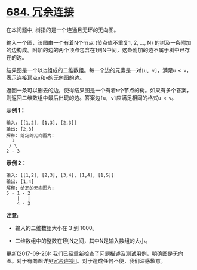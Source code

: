 

# [684. 冗余连接](https://leetcode-cn.com/problems/redundant-connection/)

在本问题中, 树指的是一个连通且无环的无向图。

输入一个图，该图由一个有着N个节点 (节点值不重复1, 2, ..., N) 的树及一条附加的边构成。附加的边的两个顶点包含在1到N中间，这条附加的边不属于树中已存在的边。

结果图是一个以`边`组成的二维数组。每一个边的元素是一对`[u, v]`，满足`u < v`，表示连接顶点`u`和`v`的无向图的边。

返回一条可以删去的边，使得结果图是一个有着`N`个节点的树。如果有多个答案，则返回二维数组中最后出现的边。答案边`[u, v]`应满足相同的格式`u < v`。

**示例 1：**

```
输入: [[1,2], [1,3], [2,3]]
输出: [2,3]
解释: 给定的无向图为:
  1
 / \
2 - 3
```

**示例 2：**

```
输入: [[1,2], [2,3], [3,4], [1,4], [1,5]]
输出: [1,4]
解释: 给定的无向图为:
5 - 1 - 2
    |   |
    4 - 3
```

**注意:**

- 输入的二维数组大小在 3 到 1000。

- 二维数组中的整数在1到N之间，其中N是输入数组的大小。

更新(2017-09-26):
我们已经重新检查了问题描述及测试用例，明确图是无向 图。对于有向图详见[冗余连接II](https://leetcodechina.com/problems/redundant-connection-ii/description/)。对于造成任何不便，我们深感歉意。


